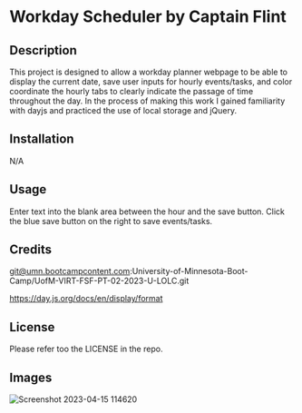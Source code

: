 # Workday Scheduler by Captain Flint

## Description

This project is designed to allow a workday planner webpage to be able to display the current date, save user inputs for hourly events/tasks, and color coordinate the hourly tabs to clearly indicate the passage of time throughout the day. In the process of making this work I gained familiarity with dayjs and practiced the use of local storage and jQuery.

## Installation

N/A

## Usage

Enter text into the blank area between the hour and the save button. Click the blue save button on the right to save events/tasks.

## Credits

git@umn.bootcampcontent.com:University-of-Minnesota-Boot-Camp/UofM-VIRT-FSF-PT-02-2023-U-LOLC.git

https://day.js.org/docs/en/display/format

## License

Please refer too the LICENSE in the repo.

## Images

![Screenshot 2023-04-15 114620](https://user-images.githubusercontent.com/125937160/232243879-bbd96110-98ec-49e4-846b-7425f8f566e6.png)
